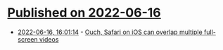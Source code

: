 # [Published on 2022-06-16](index.md)

* [2022-06-16, 16:01:14](https://news.ycombinator.com/item?id=31767575) - [Ouch, Safari on iOS can overlap multiple full-screen videos](https://mmazzarolo.com/blog/2022-06-16-safari-on-ios-can-overlap-multiple-full-screen-videos/)
